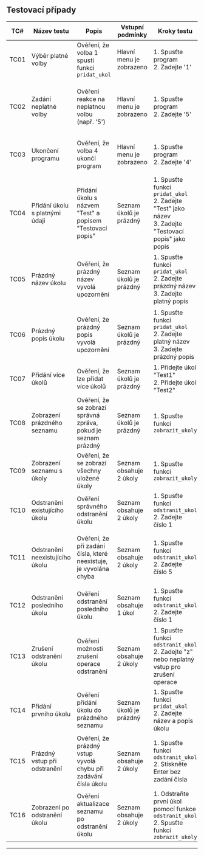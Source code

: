 
## Testovací případy

| TC#  | Název testu                  | Popis                                                          | Vstupní podmínky         | Kroky testu                                                                                                                                  | Očekávaný výsledek                                                     | Stav | Poznámky                                               |
|------|------------------------------|----------------------------------------------------------------|--------------------------|----------------------------------------------------------------------------------------------------------------------------------------------|------------------------------------------------------------------------|------|--------------------------------------------------------|
| TC01 | Výběr platné volby           | Ověření, že volba 1 spustí funkci `pridat_ukol`                  | Hlavní menu je zobrazeno   | 1. Spusťte program<br>2. Zadejte '1'                                                                                                         | Funkce `pridat_ukol` se spustí                                          | Pass |                                                        |
| TC02 | Zadání neplatné volby        | Ověření reakce na neplatnou volbu (např. '5')                    | Hlavní menu je zobrazeno   | 1. Spusťte program<br>2. Zadejte '5'                                                                                                         | Zobrazení chybové zprávy, opětovné zobrazení hlavního menu              | Pass |                                                        |
| TC03 | Ukončení programu            | Ověření, že volba 4 ukončí program                              | Hlavní menu je zobrazeno   | 1. Spusťte program<br>2. Zadejte '4'                                                                                                         | Program zobrazí zprávu o ukončení a zavře se                             | Pass |                                                        |
| TC04 | Přidání úkolu s platnými údaji | Přidání úkolu s názvem "Test" a popisem "Testovací popis"         | Seznam úkolů je prázdný    | 1. Spusťte funkci `pridat_ukol`<br>2. Zadejte "Test" jako název<br>3. Zadejte "Testovací popis" jako popis                                    | Úkol je úspěšně uložen do seznamu                                      | Pass |                                                        |
| TC05 | Prázdný název úkolu          | Ověření, že prázdný název vyvolá upozornění                       | Seznam úkolů je prázdný    | 1. Spusťte funkci `pridat_ukol`<br>2. Zadejte prázdný název<br>3. Zadejte platný popis                                                         | Zobrazení chybové zprávy, vyžádání nového zadání názvu                   | Pass |                                                        |
| TC06 | Prázdný popis úkolu          | Ověření, že prázdný popis vyvolá upozornění                       | Seznam úkolů je prázdný    | 1. Spusťte funkci `pridat_ukol`<br>2. Zadejte platný název<br>3. Zadejte prázdný popis                                                         | Zobrazení chybové zprávy, vyžádání nového zadání popisu                   | Pass |                                                        |
| TC07 | Přidání více úkolů           | Ověření, že lze přidat více úkolů                               | Seznam úkolů je prázdný    | 1. Přidejte úkol "Test1"<br>2. Přidejte úkol "Test2"                                                                                       | Seznam obsahuje oba přidané úkoly                                        | Pass |                                                        |
| TC08 | Zobrazení prázdného seznamu  | Ověření, že se zobrazí správná zpráva, pokud je seznam prázdný     | Seznam úkolů je prázdný    | 1. Spusťte funkci `zobrazit_ukoly`                                                                                                            | Zobrazení zprávy "Seznam úkolů je prázdný."                              | Pass |                                                        |
| TC09 | Zobrazení seznamu s úkoly    | Ověření, že se zobrazí všechny uložené úkoly                     | Seznam obsahuje 2 úkoly    | 1. Spusťte funkci `zobrazit_ukoly`                                                                                                            | Zobrazení seznamu se všemi úkoly a jejich detaily                        | Pass |                                                        |
| TC10 | Odstranění existujícího úkolu | Ověření správného odstranění úkolu                              | Seznam obsahuje 2 úkoly    | 1. Spusťte funkci `odstranit_ukol`<br>2. Zadejte číslo 1                                                                                     | Úkol na pozici 1 je odstraněn                                           | Pass |                                                        |
| TC11 | Odstranění neexistujícího úkolu | Ověření, že při zadání čísla, které neexistuje, je vyvolána chyba   | Seznam obsahuje 2 úkoly    | 1. Spusťte funkci `odstranit_ukol`<br>2. Zadejte číslo 5                                                                                     | Zobrazení chybové zprávy, vyžádání zadání platného čísla                  | Pass |                                                        |
| TC12 | Odstranění posledního úkolu  | Ověření odstranění posledního úkolu                             | Seznam obsahuje 1 úkol     | 1. Spusťte funkci `odstranit_ukol`<br>2. Zadejte číslo 1                                                                                     | Úkol je odstraněn a seznam se stane prázdným                             | Pass |                                                        |
| TC13 | Zrušení odstranění úkolu     | Ověření možnosti zrušení operace odstranění                     | Seznam obsahuje 2 úkoly    | 1. Spusťte funkci `odstranit_ukol`<br>2. Zadejte "z" nebo neplatný vstup pro zrušení operace                                                   | Operace je zrušena, seznam úkolů zůstává nezměněn                         | Pass | Uživatel má možnost operaci zrušit zadáním 'z'.         |
| TC14 | Přidání prvního úkolu        | Ověření přidání úkolu do prázdného seznamu                        | Seznam úkolů je prázdný    | 1. Spusťte funkci `pridat_ukol`<br>2. Zadejte název a popis úkolu                                                                               | Úkol je úspěšně přidán do prázdného seznamu                              | Pass |                                                        |
| TC15 | Prázdný vstup při odstranění | Ověření, že prázdný vstup vyvolá chybu při zadávání čísla úkolu     | Seznam obsahuje 2 úkoly    | 1. Spusťte funkci `odstranit_ukol`<br>2. Stiskněte Enter bez zadání čísla                                                                     | Zobrazení chybové zprávy, vyžádání zadání platného čísla                  | Pass |                                                        |
| TC16 | Zobrazení po odstranění úkolu | Ověření aktualizace seznamu po odstranění úkolu                  | Seznam obsahuje 2 úkoly    | 1. Odstraňte první úkol pomocí funkce `odstranit_ukol`<br>2. Spusťte funkci `zobrazit_ukoly`                                                  | Zobrazení seznamu obsahujícího pouze zbývající úkol(y)                     | Pass |                                                        |

---